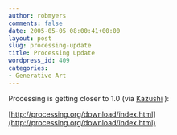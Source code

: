 ```yaml
---
author: robmyers
comments: false
date: 2005-05-05 08:00:41+00:00
layout: post
slug: processing-update
title: Processing Update
wordpress_id: 409
categories:
- Generative Art
---
```


Processing is getting closer to 1.0 (via [Kazushi](http://www.kazushi.info/modules/news/article.php?storyid=453) ):  
  
[http://processing.org/download/index.html](http://processing.org/download/index.html)

  


